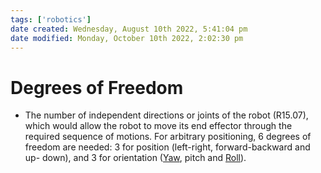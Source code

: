 ```yaml
---
tags: ['robotics']
date created: Wednesday, August 10th 2022, 5:41:04 pm
date modified: Monday, October 10th 2022, 2:02:30 pm
---
```


# Degrees of Freedom
- The number of independent directions or joints of the robot (R15.07), which would allow the robot to move its end effector through the required sequence of motions. For arbitrary positioning, 6 degrees of freedom are needed: 3 for position (left-right, forward-backward and up- down), and 3 for orientation ([Yaw](Yaw.md), pitch and [Roll](Roll.md)).



